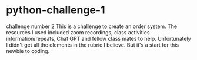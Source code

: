 # python-challenge-1
challenge number 2
This is a challenge to create an order system.  The resources I used included zoom recordings, class activities information/repeats, Chat GPT and fellow class mates to help.  Unfortunately I didn't get all the elements in the rubric I believe. But it's a start for this newbie to coding.
